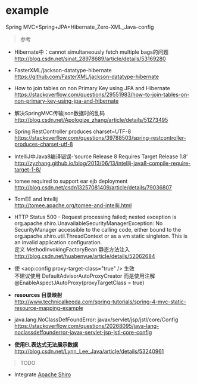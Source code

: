 # example
Spring MVC+Spring+JPA+Hibernate_Zero-XML_Java-config

>参考
- Hibernate中：cannot simultaneously fetch multiple bags的问题  
http://blog.csdn.net/sinat_28978689/article/details/53169280

- FasterXML/jackson-datatype-hibernate  
https://github.com/FasterXML/jackson-datatype-hibernate

- How to join tables on non Primary Key using JPA and Hibernate  
https://stackoverflow.com/questions/29551983/how-to-join-tables-on-non-primary-key-using-jpa-and-hibernate

- 解决SpringMVC传输json数据时的乱码  
http://blog.csdn.net/Apologize_zhang/article/details/51273495

- Spring RestController produces charset=UTF-8  
https://stackoverflow.com/questions/39788503/spring-restcontroller-produces-charset-utf-8

- IntelliJ中Java8编译错误-‘source Release 8 Requires Target Release 1.8’  
http://zyzhang.github.io/blog/2013/06/13/intellij-java8-compile-require-target-1-8/

- tomee required to support ear ejb deployment  
http://blog.csdn.net/csdn13257081409/article/details/79036807

- TomEE and Intellij  
http://tomee.apache.org/tomee-and-intellij.html

- HTTP Status 500 - Request processing failed; nested exception is org.apache.shiro.UnavailableSecurityManagerException: No SecurityManager accessible to the calling code, either bound to the org.apache.shiro.util.ThreadContext or as a vm static singleton. This is an invalid application configuration.  
定义 MethodInvokingFactoryBean 静态方法注入  
http://blog.csdn.net/huabenyue/article/details/52062684

- 使 <aop:config proxy-target-class="true" /> 生效  
不建议使用 DefaultAdvisorAutoProxyCreator
而是使用注解 @EnableAspectJAutoProxy(proxyTargetClass = true)

- **resources 目录映射**  
http://www.technicalkeeda.com/spring-tutorials/spring-4-mvc-static-resource-mapping-example

- java.lang.NoClassDefFoundError: javax/servlet/jsp/jstl/core/Config  
https://stackoverflow.com/questions/20268095/java-lang-noclassdeffounderror-javax-servlet-jsp-jstl-core-config

- **使用EL表达式无法展示数据**  
http://blog.csdn.net/Lynn_Lee_Java/article/details/53240961

>TODO
- Integrate [Apache Shiro](http://shiro.apache.org)
